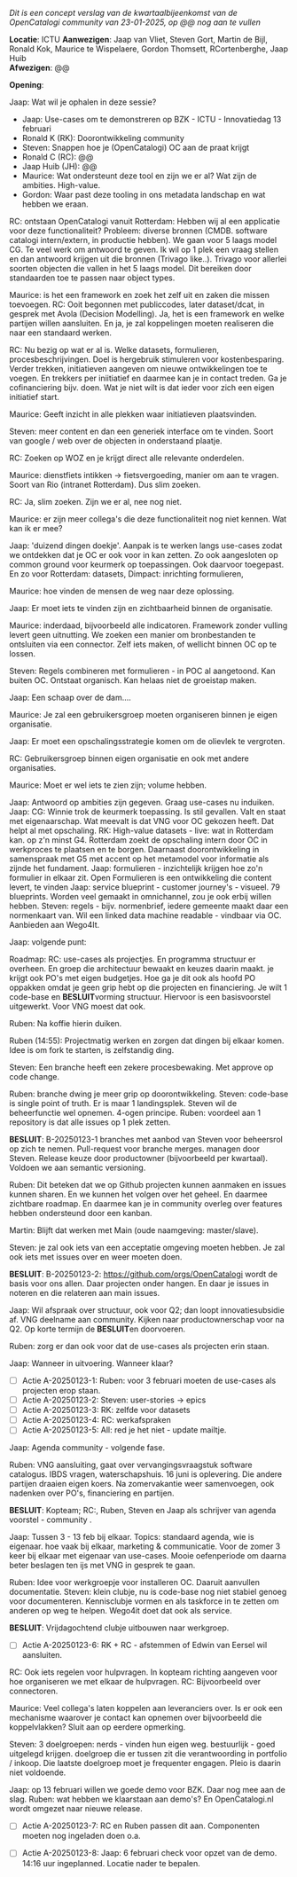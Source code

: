 *Dit is een concept verslag van de kwartaalbijeenkomst van de OpenCatalogi community van 23-01-2025, op @@ nog aan te vullen*

**Locatie**: ICTU
**Aanwezigen**: Jaap van Vliet, Steven Gort, Martin de Bijl, Ronald Kok, Maurice te Wispelaere, Gordon Thomsett, RCortenberghe, Jaap Huib<br>
**Afwezigen**: @@

**Opening**: 

Jaap: Wat wil je ophalen in deze sessie?

- Jaap: Use-cases om te demonstreren op BZK - ICTU - Innovatiedag 13 februari
- Ronald K (RK): Doorontwikkeling community
- Steven: Snappen hoe je (OpenCatalogi) OC aan de praat krijgt
- Ronald C (RC): @@
- Jaap Huib (JH): @@
- Maurice: Wat ondersteunt deze tool en zijn we er al? Wat zijn de ambities. High-value.
- Gordon: Waar past deze tooling in ons metadata landschap en wat hebben we eraan.

RC: ontstaan OpenCatalogi vanuit Rotterdam: Hebben wij al een applicatie voor deze functionaliteit? Probleem: diverse bronnen (CMDB. software catalogi intern/extern, in productie hebben). We gaan voor 5 laags model CG. Te veel werk om antwoord te geven. Ik wil op 1 plek een vraag stellen en dan antwoord krijgen uit die bronnen (Trivago like..). Trivago voor allerlei soorten objecten die vallen in het 5 laags model. Dit bereiken door standaarden toe te passen naar object types. 

Maurice: is het een framework en zoek het zelf uit en zaken die missen toevoegen. 
RC: Ooit begonnen met publiccodes, later dataset/dcat, in gesprek met Avola (Decision Modelling). Ja, het is een framework en welke partijen willen aansluiten. En ja, je zal koppelingen moeten realiseren die naar een standaard werken.

RC: Nu bezig op wat er al is. Welke datasets, formulieren, procesbeschrijvingen. Doel is hergebruik stimuleren voor kostenbesparing. Verder trekken, initiatieven aangeven om nieuwe ontwikkelingen toe te voegen. En trekkers per iniitiatief en daarmee kan je in contact treden. Ga je cofinanciering bijv. doen. Wat je niet wilt is dat ieder voor zich een eigen initiatief start.

Maurice: Geeft inzicht in alle plekken waar initiatieven plaatsvinden. 

Steven: meer content en dan een generiek interface om te vinden. Soort van google / web over de objecten in onderstaand plaatje.

RC: Zoeken op WOZ en je krijgt direct alle relevante onderdelen. 

Maurice: dienstfiets intikken -> fietsvergoeding, manier om aan te vragen. Soort van Rio (intranet Rotterdam). Dus slim zoeken. 

RC: Ja, slim zoeken. Zijn we er al, nee nog niet. 

Maurice: er zijn meer collega's die deze functionaliteit nog niet kennen. Wat kan ik er mee? 

Jaap: 'duizend dingen doekje'. Aanpak is te werken langs use-cases zodat we ontdekken dat je OC er ook voor in kan zetten. Zo ook aangesloten op common ground voor keurmerk op toepassingen. Ook daarvoor toegepast.
En zo voor Rotterdam: datasets, Dimpact: inrichting formulieren, 

Maurice: hoe vinden de mensen de weg naar deze oplossing. 

Jaap: Er moet iets te vinden zijn en zichtbaarheid binnen de organisatie. 

Maurice: inderdaad, bijvoorbeeld alle indicatoren. Framework zonder vulling levert geen uitnutting. 
We zoeken een manier om bronbestanden te ontsluiten via een connector. Zelf iets maken, of wellicht binnen OC op te lossen. 

Steven: Regels combineren met formulieren - in POC al aangetoond. Kan buiten OC. Ontstaat organisch. Kan helaas niet de groeistap maken. 

Jaap: Een schaap over de dam.... 

Maurice: Je zal een gebruikersgroep moeten organiseren binnen je eigen organisatie. 

Jaap: Er moet een opschalingsstrategie komen om de olievlek te vergroten.

RC: Gebruikersgroep binnen eigen organisatie en ook met andere organisaties. 

Maurice: Moet er wel iets te zien zijn; volume hebben. 

Jaap: Antwoord op ambities zijn gegeven. Graag use-cases nu induiken. 
Jaap: CG: Winnie trok de keurmerk toepassing. Is stil gevallen. Valt en staat met eigenaarschap. Wat meevalt is dat VNG voor OC gekozen heeft. Dat helpt al met opschaling. 
RK: High-value datasets - live: wat in Rotterdam kan. op z'n minst G4. Rotterdam zoekt de opschaling intern door OC in werkproces te plaatsen en te borgen. Daarnaast doorontwikkeling in samenspraak met G5 met accent op het metamodel voor informatie als zijnde het fundament.
Jaap: formulieren - inzichtelijk krijgen hoe zo'n formulier in elkaar zit. Open Formulieren is een ontwikkeling die content levert, te vinden 
Jaap: service blueprint - customer journey's - visueel. 79 blueprints. Worden veel gemaakt in omnichannel, zou je ook erbij willen hebben.
Steven: regels - bijv. normenbrief, iedere gemeente maakt daar een normenkaart van. Wil een linked data machine readable - vindbaar via OC. Aanbieden aan Wego4It. 

Jaap: volgende punt: 

Roadmap: RC: use-cases als projectjes. En programma structuur er overheen. En groep die architectuur bewaakt en keuzes daarin maakt. je krijgt ook PO's met eigen budgetjes. Hoe ga je dit ook als hoofd PO oppakken omdat je geen grip hebt op die projecten en financiering. Je wilt 1 code-base en **BESLUIT**vorming structuur. 
Hiervoor is een basisvoorstel uitgewerkt. Voor VNG moest dat ook. 

Ruben: Na koffie hierin duiken. 

Ruben (14:55): Projectmatig werken en zorgen dat dingen bij elkaar komen. Idee is om fork te starten, is zelfstandig ding. 

Steven: Een branche heeft een zekere procesbewaking. Met approve op code change. 

Ruben: branche dwing je meer grip op doorontwikkeling. 
Steven: code-base is single point of truth. Er is maar 1 landingsplek. Steven wil de beheerfunctie wel opnemen. 4-ogen principe. 
Ruben: voordeel aan 1 repository is dat alle issues op 1 plek zetten. 

**BESLUIT**: B-20250123-1 branches met aanbod van Steven voor beheersrol op zich te nemen. Pull-request voor branche merges. managen door Steven. Release keuze door productowner (bijvoorbeeld per kwartaal). Voldoen we aan semantic versioning. 

Ruben: Dit beteken dat we op Github projecten kunnen aanmaken en issues kunnen sharen. En we kunnen het volgen over het geheel. En daarmee zichtbare roadmap. En daarmee kan je in community overleg over features hebben ondersteund door een kanban. 



Martin: Blijft dat werken met Main (oude naamgeving: master/slave). 

Steven: je zal ook iets van een acceptatie omgeving moeten hebben. Je zal ook iets met issues over en weer moeten doen. 

**BESLUIT**: B-20250123-2: https://github.com/orgs/OpenCatalogi wordt de basis voor ons allen. Daar projecten onder hangen. En daar je issues in noteren en die relateren aan main issues. 

Jaap: Wil afspraak over structuur, ook voor Q2; dan loopt innovatiesubsidie af. VNG deelname aan community. Kijken naar productownerschap voor na Q2. Op korte termijn de **BESLUIT**en doorvoeren. 

Ruben: zorg er dan ook voor dat de use-cases als projecten erin staan. 

Jaap: Wanneer in uitvoering. Wanneer klaar? 

- [ ]  Actie A-20250123-1: Ruben: voor 3 februari moeten de use-cases als projecten erop staan.
- [ ]  Actie A-20250123-2: Steven: user-stories -> epics
- [ ]  Actie A-20250123-3: RK: zelfde voor datasets
- [ ]  Actie A-20250123-4: RC: werkafspraken
- [ ]  Actie A-20250123-5: All: red je het niet - update mailtje. 

Jaap: Agenda community - volgende fase. 

Ruben: VNG aansluiting, gaat over vervangingsvraagstuk software catalogus. IBDS vragen, waterschapshuis. 16 juni is oplevering. Die andere partijen draaien eigen koers. Na zomervakantie weer samenvoegen, ook nadenken over PO's, financiering en partijen. 

**BESLUIT**: Kopteam; RC:, Ruben, Steven en Jaap als schrijver van agenda voorstel - community . 

Jaap: Tussen 3 - 13 feb bij elkaar. Topics: standaard agenda, wie is eigenaar. hoe vaak bij elkaar, marketing & communicatie. Voor de zomer 3 keer bij elkaar met eigenaar van use-cases. Mooie oefenperiode om daarna beter beslagen ten ijs met VNG in gesprek te gaan. 

Ruben: Idee voor werkgroepje voor installeren OC. Daaruit aanvullen documentatie. 
Steven: klein clubje, nu is code-base nog niet stabiel genoeg voor documenteren. Kennisclubje vormen en als taskforce in te zetten om anderen op weg te helpen. Wego4it doet dat ook als service. 

**BESLUIT**: Vrijdagochtend clubje uitbouwen naar werkgroep.
- [ ] Actie A-20250123-6: RK + RC - afstemmen of Edwin van Eersel wil aansluiten.

RC: Ook iets regelen voor hulpvragen. In kopteam richting aangeven voor hoe organiseren we met elkaar de hulpvragen.
RC: Bijvoorbeeld over connectoren.

Maurice: Veel collega's laten koppelen aan leveranciers over. Is er ook een mechanisme waarover je contact kan opnemen over bijvoorbeeld die koppelvlakken? Sluit aan op eerdere opmerking.  

Steven: 3 doelgroepen: nerds - vinden hun eigen weg. bestuurlijk - goed uitgelegd krijgen. doelgroep die er tussen zit die verantwoording in portfolio / inkoop. Die laatste doelgroep moet je frequenter engagen.  Pleio is daarin niet voldoende. 

Jaap: op 13 februari willen we goede demo voor BZK. Daar nog mee aan de slag. 
Ruben: wat hebben we klaarstaan aan demo's? En OpenCatalogi.nl wordt omgezet naar nieuwe release. 

- [ ] Actie A-20250123-7: RC en Ruben passen dit aan. Componenten moeten nog ingeladen doen o.a.
- [ ] Actie A-20250123-8: Jaap: 6 februari check voor opzet van de demo. 14:16 uur ingeplanned. Locatie nader te bepalen. 


